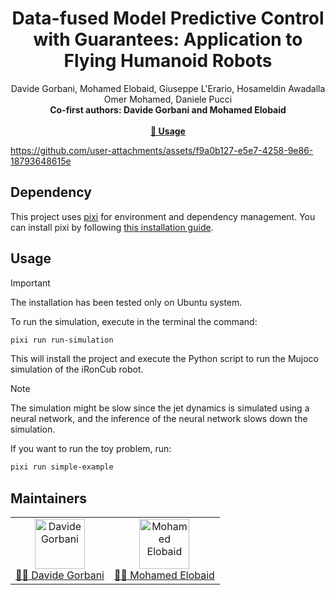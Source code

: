 <h1 align="center">
Data-fused Model Predictive Control with Guarantees: Application to Flying Humanoid Robots
</h1>

<div align="center">
Davide Gorbani, Mohamed Elobaid, Giuseppe L'Erario, Hosameldin Awadalla Omer Mohamed, Daniele Pucci
<br>
<b>Co-first authors: Davide Gorbani and Mohamed Elobaid</b>
</div>
<br>

<div align="center">
    <a href="#Usage"><b>🔧 Usage</b></a>
</div>
<be>


https://github.com/user-attachments/assets/f9a0b127-e5e7-4258-9e86-18793648615e


## Dependency

This project uses [pixi](https://prefix.dev/docs/pixi) for environment and dependency management. You can install pixi by following [this installation guide](https://pixi.sh/latest/installation/).

## Usage

> [!IMPORTANT]
> The installation has been tested only on Ubuntu system.

To run the simulation, execute in the terminal the command:

```bash
pixi run run-simulation
```

This will install the project and execute the Python script to run the Mujoco simulation of the iRonCub robot.

> [!NOTE]
> The simulation might be slow since the jet dynamics is simulated using a neural network, and the inference of the neural network slows down the simulation.

If you want to run the toy problem, run:
```bash
pixi run simple-example
```

## Maintainers

<table>
  <tr>
    <td align="center">
      <a href="https://github.com/davidegorbani">
        <img src="https://github.com/davidegorbani.png" width="80" alt="Davide Gorbani"><br>
        👨‍💻 Davide Gorbani
      </a>
    </td>
    <td align="center">
      <a href="https://github.com/mebbaid">
        <img src="https://github.com/mebbaid.png" width="80" alt="Mohamed Elobaid"><br>
        👨‍💻 Mohamed Elobaid
      </a>
    </td>
  </tr>
</table>
